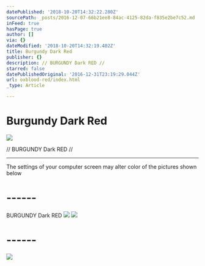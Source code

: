 ```yaml
---
datePublished: '2018-10-20T14:32:22.280Z'
sourcePath: _posts/2016-12-07-66b21ee8-84ac-4125-82da-f835e2be7c52.md
inFeed: true
hasPage: true
author: []
via: {}
dateModified: '2018-10-20T14:32:19.402Z'
title: Burgundy Dark Red
publisher: {}
description: // BURGUNDY Dark RED //
starred: false
datePublishedOriginal: '2016-12-31T23:19:29.044Z'
url: oxblood-red/index.html
_type: Article

---
```

# Burgundy Dark Red
![](https://the-grid-user-content.s3-us-west-2.amazonaws.com/89615831-4360-4c7a-a83f-4b3c9e12e664.jpg)

// BURGUNDY Dark RED //

---

The settings of your computer screen may alter color of the pictures shown below

# ------

BURGUNDY Dark RED
![](https://the-grid-user-content.s3-us-west-2.amazonaws.com/b94e4429-5a59-4264-9477-d0b265b2da85.jpg)
![](https://the-grid-user-content.s3-us-west-2.amazonaws.com/fd616238-d3df-405b-8482-b593b7ae3c54.jpg)

# ------
![](https://the-grid-user-content.s3-us-west-2.amazonaws.com/93dc9487-e520-483e-8722-75c850d0a241.jpg)